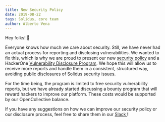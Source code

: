```yaml
---
title: New Security Policy
date: 2019-08-22
tags: Solidus, core team
author: Alberto Vena
---
```


Hey folks! 👋

Everyone knows how much we care about security. Still, we have never had an
actual process for reporting and disclosing vulnerabilities. We wanted to fix
this, which is why we are proud to present our new [security policy](/security)
and a HackerOne [Vulnerability Disclosure Program](https://hackerone.com/solidus).
We hope this will allow us to receive more reports and handle them in a
consistent, structured way, avoiding public disclosures of Solidus security issues.

For the time being, the program is limited to free security vulnerability reports,
but we have already started discussing a bounty program that will reward hackers
to improve our platform. These costs would be supported by our OpenCollective balance.

If you have any suggestions on how we can improve our security policy or our
disclosure process, feel free to share them in our [Slack ](http://slack.solidus.io/)!

